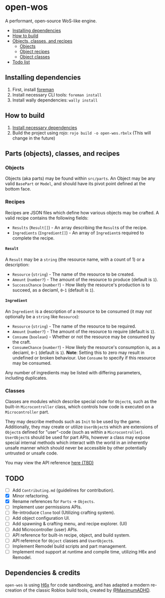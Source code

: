 # open-wos
A performant, open-source WoS-like engine.

- [Installing dependencies](#installing-dependencies)
- [How to build](#how-to-build)
- [Objects, classes, and recipes](#parts-objects-classes-and-recipes)
	- [Objects](#objects)
	- [Object recipes](#recipes)
	- [Object classes](#classes)
- [Todo list](#todo)

## Installing dependencies

1. First, install [foreman](https://github.com/Roblox/foreman)
2. Install necessary CLI tools: `foreman install`
3. Install wally dependencies: `wally install`

## How to build

1. [Install necessary dependencies](#installing-dependencies)
2. Build the project using rojo: `rojo build -o open-wos.rbxlx` (This will change in the future)

## Parts (objects), classes, and recipes

### Objects

Objects (aka parts) may be found within `src/parts`. An Object may be any valid `BasePart` or `Model`, and should have its pivot point defined at the bottom face.

### Recipes

Recipes are JSON files which define how various objects may be crafted. A valid recipe contains the following fields:
- `Results` (`Result[]`) - An array describing the `Result`s of the recipe.
- `Ingredients` (`Ingredient[]`) - An array of `Ingredient`s required to complete the recipe.

#### `Result`

A `Result` may be a `string` (the resource name, with a count of 1) or a description:
- `Resource` (`string`) - The name of the resource to be created.
- `Amount` (`number?`) - The amount of the resource to produce (default is `1`).
- `SuccessChance` (`number?`) - How likely the resource's production is to succeed, as a deciaml, `0`-`1` (default is `1`).

#### `Ingredient`

An `Ingredient` is a description of a resource to be consumed (it may *not* optionally be a `string` like `Resource`):
- `Resource` (`string`) - The name of the resource to be required.
- `Amount` (`number?`) - The amount of the resource to require (default is `1`).
- `Consume` (`boolean`) - Whether or not the resource may be consumed by the craft.
- `ConsumeChance` (`number?`) - How likely the resource's consumption is, as a deciaml, `0`-`1` (default is `1`). **Note**: Setting this to zero may result in undefined or broken behaviour. Use `Consume` to specify if this resource may be consumed.

Any number of ingredients may be listed with differing parameters, including duplicates.

### Classes

Classes are modules which describe special code for `Object`s, such as the built-in `Microcontroller` class, which controls how code is executed on a `Microcontroller` part.

They may describe methods such as `Init` to be used by the game. Additionally, they may create or utilize `UserObject`s which are extensions of `Object`s defined for "user"-code (such as within a `Microcontroller`). `UserObject`s should be used for part APIs, however a class may expose special internal methods which interact with the world in an inherently unsafe manner which should never be accessible by other potentially untrusted or unsafe code.

You may view the API reference [here (TBD)](#todo)

## TODO

- [ ] Add `Contributing.md` (guidelines for contribution).
- [x] Minor refactoring.
- [x] Rename references for `Parts` -> `Objects`.
- [ ] Implement user permissions APIs.
- [ ] Re-introduce `Clone` tool (Utilizing crafting system).
- [ ] Add object configuration UI.
- [ ] Add spawning & crafting menu, and recipe explorer. (UI)
- [ ] Add Microcontroller (user) APIs.
- [ ] API reference for built-in recipe, object, and build system.
- [ ] API reference for `Object` classes and `UserObject`s.
- [ ] Implement Remodel build scripts and part management.
- [ ] Implement mod support at runtime and compile time, utilizing H6x and Remodel.

## Dependencies & credits

`open-wos` is using [H6x](https://github.com/Hexcede/H6x) for code sandboxing, and has adapted a modern re-creation of the classic Roblox build tools, created by [@MaximumADHD](https://github.com/MaximumADHD).

